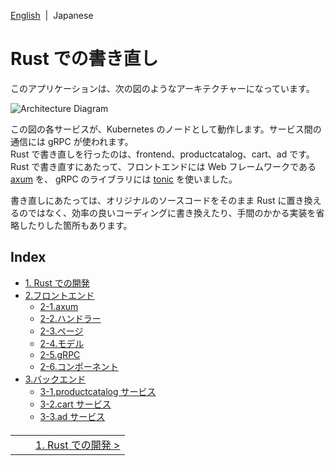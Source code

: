 [English](../en/index.md)&nbsp;&nbsp;|&nbsp;&nbsp;Japanese

# Rust での書き直し

このアプリケーションは、次の図のようなアーキテクチャーになっています。

![Architecture Diagram](/docs/img/architecture-diagram.png)

この図の各サービスが、Kubernetes のノードとして動作します。サービス間の通信には gRPC が使われます。  
Rust で書き直しを行ったのは、frontend、productcatalog、cart、ad です。  
Rust で書き直すにあたって、フロントエンドには Web フレームワークである [axum](https://github.com/tokio-rs/axum) を、 gRPC のライブラリには [tonic](https://github.com/hyperium/tonic) を使いました。

書き直しにあたっては、オリジナルのソースコードをそのまま Rust に置き換えるのではなく、効率の良いコーディングに書き換えたり、手間のかかる実装を省略したりした箇所もあります。

## Index

- [1. Rust での開発](./1.development/1-0.development.md)
- [2.フロントエンド](./2.frontend/2-0.frontend.md)
  - [2-1.axum](./2.frontend/2-1.axum.md)
  - [2-2.ハンドラー](./2.frontend/2-1.axum.md)
  - [2-3.ページ](./2.frontend/2-3.page.md)
  - [2-4.モデル](./2.frontend/2-4.model.md)
  - [2-5.gRPC](./2.frontend/2-5.rpc.md)
  - [2-6.コンポーネント](./2.frontend/2-6.component.md)
- [3.バックエンド](./3.backend/3-0.backend.md)
  - [3-1.productcatalog サービス](./3.backend/3-1.productcatalog.md)
  - [3-2.cart サービス](./3.backend/3-2.cart.md)
  - [3-3.ad サービス](./3.backend/3-3.ad.md)

<table style="width: 90%; margin-top: 20px;">
<tr>
<td style="text-align: left"></td>
<td></td>
<td style="text-align: right"><a href="./1.development/1-0.development.md">1. Rust での開発&nbsp;&gt;</a></td>
</tr>
</table>
